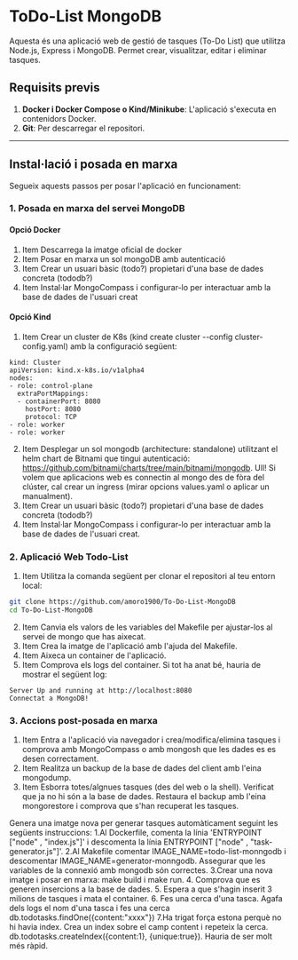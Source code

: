 # ToDo-List MongoDB

Aquesta és una aplicació web de gestió de tasques (To-Do List) que utilitza Node.js, Express i MongoDB. Permet crear, visualitzar, editar i eliminar tasques.

## Requisits previs

1. **Docker i Docker Compose o Kind/Minikube**: L'aplicació s'executa en contenidors Docker.
2. **Git**: Per descarregar el repositori.

---

## Instal·lació i posada en marxa

Segueix aquests passos per posar l'aplicació en funcionament:

### 1. Posada en marxa del servei MongoDB
#### Opció Docker
1. Item Descarrega la imatge oficial de docker
2. Item Posar en marxa un sol mongoDB amb autenticació
3. Item Crear un usuari bàsic (todo?) propietari d'una base de dades concreta (tododb?)
4. Item Instal·lar MongoCompass i configurar-lo per interactuar amb la base de dades de l'usuari creat

#### Opció Kind
1. Item Crear un cluster de K8s (kind create cluster --config cluster-config.yaml) amb la configuració següent:
````
kind: Cluster
apiVersion: kind.x-k8s.io/v1alpha4
nodes:
- role: control-plane
  extraPortMappings:
  - containerPort: 8080
    hostPort: 8080
    protocol: TCP
- role: worker
- role: worker

````
2.  Item Desplegar un sol mongodb (architecture: standalone) utilitzant el helm chart de Bitnami que tingui autenticació: https://github.com/bitnami/charts/tree/main/bitnami/mongodb. Ull! Si volem que aplicacions web es connectin al mongo des de fòra del clúster, cal crear un ingress (mirar opcions values.yaml o aplicar un manualment).
3.  Item Crear un usuari bàsic (todo?) propietari d'una base de dades concreta (tododb?)
4. Item Instal·lar MongoCompass i configurar-lo per interactuar amb la base de dades de l'usuari creat.


### 2. Aplicació Web Todo-List

1.  Item Utilitza la comanda següent per clonar el repositori al teu entorn local:
```bash
git clone https://github.com/amoro1900/To-Do-List-MongoDB
cd To-Do-List-MongoDB
```
2.  Item Canvia els valors de les variables del Makefile per ajustar-los al servei de mongo que has aixecat.
3.  Item Crea la imatge de l'aplicació amb l'ajuda del Makefile.
4.  Item Aixeca un container de l'aplicació.
5.  Item Comprova els logs del container. Si tot ha anat bé, hauria de mostrar el següent log:
````
Server Up and running at http://localhost:8080
Connectat a MongoDB!
````

### 3. Accions post-posada en marxa
1.  Item Entra a l'aplicació via navegador i crea/modifica/elimina tasques i comprova amb MongoCompass o amb mongosh que les dades es es desen correctament. 
2.  Item Realitza un backup de la base de dades del client amb l'eina mongodump.
3.  Item Esborra totes/algnues tasques (des del web o la shell). Verificat que ja no hi són a la base de dades. Restaura el backup amb l'eina mongorestore i comprova que s'han recuperat les tasques.

Genera una imatge nova per generar tasques automàticament seguint les següents instruccions:
1.Al Dockerfile, comenta la línia 'ENTRYPOINT ["node" , "index.js"]'  i descomenta la línia ENTRYPOINT ["node" , "task-generator.js"]'.
2.Al Makefile comentar IMAGE_NAME=todo-list-monngodb i descomentar IMAGE_NAME=generator-monngodb. Assegurar que les variables de la connexió amb mongodb són correctes.
3.Crear una nova imatge i posar en marxa: make build i make run.
4. Comprova que es generen insercions a la base de dades.
5. Espera a que s'hagin inserit 3 milions de tasques i mata el container.
6. Fes una cerca d'una tasca. Agafa dels logs el nom d'una tasca i fes una cerca db.todotasks.findOne({content:"xxxx"})
7.Ha trigat força estona perquè no hi havia index. Crea un index sobre el camp content i repeteix la cerca. db.todotasks.createIndex({content:1}, {unique:true}). Hauria de ser molt més ràpid.

